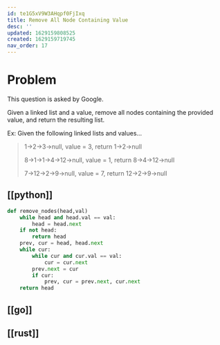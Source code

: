 ```yaml
---
id: te1G5xV9W3AHqpf0FjIxq
title: Remove All Node Containing Value
desc: ''
updated: 1629159808525
created: 1629159719745
nav_order: 17
---
```


# Problem

This question is asked by Google.

Given a linked list and a value, remove all nodes containing the provided value, and return the resulting list.

Ex: Given the following linked lists and values...

>1->2->3->null, value = 3, return 1->2->null
>
>8->1->1->4->12->null, value = 1, return 8->4->12->null
>
>7->12->2->9->null, value = 7, return 12->2->9->null

## [[python]]

```python
def remove_nodes(head,val)
    while head and head.val == val:
        head = head.next
    if not head:
        return head
    prev, cur = head, head.next
    while cur:
        while cur and cur.val == val:
            cur = cur.next
        prev.next = cur
        if cur:
            prev, cur = prev.next, cur.next
    return head
```

## [[go]]

## [[rust]]
